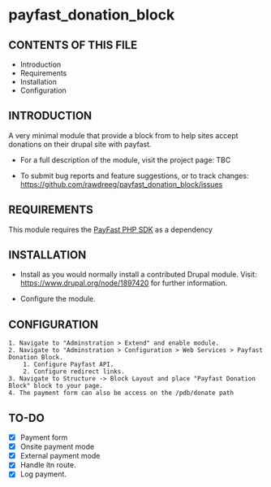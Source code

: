 # payfast_donation_block

CONTENTS OF THIS FILE
---------------------

 * Introduction
 * Requirements
 * Installation
 * Configuration


INTRODUCTION
------------

A very minimal module that provide a block from to help sites accept donations on their drupal site with payfast.


 * For a full description of the module, visit the project page:
   TBC

 * To submit bug reports and feature suggestions, or to track changes:
   https://github.com/rawdreeg/payfast_donation_block/issues


REQUIREMENTS
------------

This module requires the [PayFast PHP SDK](https://github.com/PayFast/payfast-php-sdk) as a dependency


INSTALLATION
------------

 * Install as you would normally install a contributed Drupal module. Visit:
   https://www.drupal.org/node/1897420 for further information.
 
 * Configure the module.


CONFIGURATION
-------------

    1. Navigate to "Adminstration > Extend" and enable module.
    2. Navigate to "Adminstration > Configuration > Web Services > Payfast Donation Block.
        1. Configure Payfast API.
        2. Configure redirect links.
    3. Navigate to Structure -> Block Layout and place "Payfast Donation Block" block to your page.
    4. The payment form can also be access on the /pdb/donate path
    

TO-DO
------------

- [x] Payment form
- [x] Onsite payment mode
- [x] External payment mode
- [x] Handle itn route.
- [x] Log payment.

